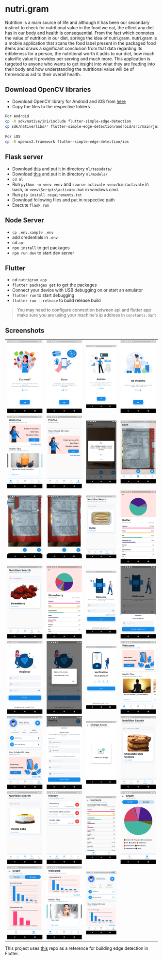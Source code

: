 # nutri.gram

Nutrition is a main source of life and although it has been our secondary instinct to check for nutritional value in the food we eat, the effect any diet has in our body and health is consequential. From the fact which connotes the value of nutrition in our diet, springs the idea of nutri.gram. nutri.gram is a mobile application that scans the food label present in the packaged food items and draws a significant conclusion from that data regarding its edibleness for a person, the nutritional worth it adds to our diet, how much calorific value it provides per serving and much more. This application is targeted to anyone who wants to get insight into what they are feeding into their body and how understanding the nutritional value will be of tremendous aid to their overall health.

## Download OpenCV libraries

- Download OpenCV library for Android and iOS from [here](https://opencv.org/releases)
- Copy the files to the respective folders

```bash
For Android
cp -R sdk/native/jni/include flutter-simple-edge-detection
cp sdk/native/libs/* flutter-simple-edge-detection/android/src/main/jniLibs/*

For iOS
cp -R opencv2.framework flutter-simple-edge-detection/ios
```

## Flask server

- Download [this](https://github.com/tesseract-ocr/tessdata_best/blob/master/eng.traineddata) and put it in directory `ml/tessdata/`
- Download [this](https://github.com/oyyd/frozen_east_text_detection.pb/blob/master/frozen_east_text_detection.pb) and put it in directory `ml/models/`
- `cd ml`
- Run `python -m venv venv` and `source activate venv/bin/activate` in bash, or `venv\Scripts\activate.bat` in windows cmd.
- Run `pip install requirements.txt`
- Download following files and put in respective path
- Execute `flask run`

## Node Server

- `cp .env.sample .env`
- add credentials in `.env`
- cd `api`
- `npm install` to get packages
- `npm run dev` to start dev server

## Flutter

- cd `nutrigram_app`
- `flutter packages get` to get the packages
- Connect your device with USB debugging on or start an emulator
- `flutter run` to start debugging
- `flutter run --release` to build release build

> You may need to configure connection between api and flutter app make sure you are using your machine's ip address in `constants.dart`

## Screenshots

|                                      |                                      |                                    |                                    |
| :----------------------------------: | :----------------------------------: | :--------------------------------: | :--------------------------------: |
|   ![Screen 1](./screenshots/1.png)   |   ![Screen 2](./screenshots/2.png)   |  ![Screen 3](./screenshots/3.png)  |  ![Screen 4](./screenshots/4.png)  |
|   ![Screen 5](./screenshots/5.png)   |   ![Screen 7](./screenshots/7.png)   |  ![Screen 9](./screenshots/9.png)  | ![Screen 10](./screenshots/10.jpg) |
| ![Screen 10a](./screenshots/10a.jpg) | ![Screen 10b](./screenshots/10b.jpg) | ![Screen 12](./screenshots/12.png) | ![Screen 13](./screenshots/13.png) |
|  ![Screen 14](./screenshots/14.png)  |  ![Screen 15](./screenshots/15.png)  | ![Screen 16](./screenshots/16.png) | ![Screen 17](./screenshots/17.png) |
|  ![Screen 18](./screenshots/18.png)  |  ![Screen 19](./screenshots/19.png)  | ![Screen 20](./screenshots/20.png) | ![Screen 21](./screenshots/21.png) |
|  ![Screen 23](./screenshots/23.png)  |  ![Screen 24](./screenshots/24.png)  | ![Screen 25](./screenshots/25.png) | ![Screen 26](./screenshots/26.png) |
|  ![Screen 27](./screenshots/27.png)  |  ![Screen 28](./screenshots/28.png)  | ![Screen 29](./screenshots/29.png) | ![Screen 30](./screenshots/30.png) |
|  ![Screen 31](./screenshots/31.png)  |  ![Screen 32](./screenshots/32.png)  | ![Screen 33](./screenshots/33.png) |

This project uses [this](https://github.com/flutter-clutter/flutter-simple-edge-detection) repo as a reference for building edge detection in Flutter.
